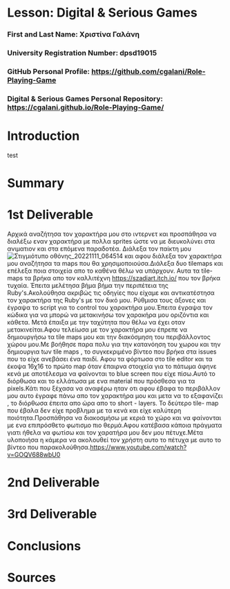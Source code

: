 # Lesson: Digital & Serious Games

### First and Last Name: Χριστίνα Γαλάνη
### University Registration Number: dpsd19015
### GitHub Personal Profile: https://github.com/cgalani/Role-Playing-Game
### Digital & Serious Games Personal Repository: https://cgalani.github.io/Role-Playing-Game/

# Introduction

test

# Summary


# 1st Deliverable
Αρχικά αναζήτησα τον χαρακτήρα μου στο ιντερνετ και προσπάθησα να διαλέξω εναν χαρακτήρα με πολλα sprites ώστε να με διευκολύνει στα ανιματιον και στα επόμενα παραδοτέα. Διάλεξα τον παίκτη μου 
![Στιγμιότυπο οθόνης_20221111_064514](https://user-images.githubusercontent.com/101428984/201389532-f3b6935e-5567-4ffb-900e-998ddcfd56f1.png)
και αφου διάλεξα τον χαρακτήρα μου αναζήτησα τα maps που θα χρησιμοποιούσα.Διάλεξα δυο tilemaps και επέλεξα ποια στοιχεία απο το καθένα θέλω να υπάρχουν. Αυτα τα tile-maps τα βρήκα απο τον καλλιτέχνη https://szadiart.itch.io/ που τον βρήκα τυχαία. Έπειτα μελέτησα βήμα βήμα την περιπέτεια της Ruby's.Ακολούθησα ακριβώς τις οδηγίες που είχαμε και αντικατέστησα τον χαρακτήρα της Ruby's με τον δικό μου. Ρύθμισα τους άξονες και έγραψα το script για το control του χαρακτήρα μου.Έπειτα έγραψα τον κώδικα για να μπορώ να μετακινήσω τον χαρακήρα μου οριζόντια και κάθετα. Μετά έπαιξα με την ταχύτητα που θέλω να έχει οταν μετακινείται.Αφου τελείωσα με τον χαρακτήρα μου έπρεπε να δημιουργήσω τα tile maps μου και την διακόσμηση του περιβάλλοντος χώρου μου.Με βοήθησε παρα πολυ για την κατανόηση του χωρου και την δημιουργια tων tile maps
, το συγκεκριμένο βίντεο που βρήκα στα issues που το είχε ανεβάσει ένα παιδί. Αφου τα φόρτωσα στο tile editor και τα έκοψα 16χ16 το πρώτο map όταν έπαιρνα στοιχεία για το πάτωμα άφηνε κενά με αποτέλεσμα να φαίνονται το blue screen που είχε πίσω.Αυτό το διόρθωσα και το ελλάτωσα με ενα material που πρόσθεσα για τα pixels.Κάτι που ξέχασα να αναφέρω ηταν οτι αφου έβαφα το περιβάλλον μου αυτο έγραφε πάνω απο τον χαρακτήρα μου και μετα να το εξαφανίζει , το διόρθωσα έπειτα απο ώρα απο το short - layers. To δεύτερο tile- map που έβαλα δεν είχε προβλημα με τα κενά και είχε καλύτερη ποιότητα.Προσπάθησα να διακοσμήσω με κεριά το χώρο και να φαίνονται με ενα επιπρόσθετο φωτισμο πιο θερμά.Αφου κατέβασα κάποια πράγματα γιατι ήθελα να φωτίσω και τον χαρατήρα μου δεν μου πέτυχε.Μέτα υλοποιήσα η κάμερα να ακολουθεί τον χρήστη αυτο το πέτυχα με αυτο το βίντεο που παρακολούθησα.https://www.youtube.com/watch?v=GOQV688wbU0 

# 2nd Deliverable


# 3rd Deliverable 


# Conclusions


# Sources

